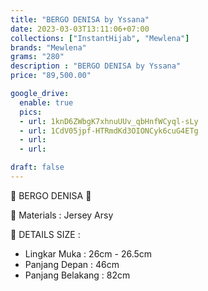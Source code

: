 ```yaml
---
title: "BERGO DENISA by Yssana"
date: 2023-03-03T13:11:06+07:00
collections: ["InstantHijab", "Mewlena"]
brands: "Mewlena"
grams: "280"
description : "BERGO DENISA by Yssana"
price: "89,500.00"

google_drive:
  enable: true
  pics:
  - url: 1knD6ZWbgK7xhnuUUv_qbHnfWCyql-sLy
  - url: 1CdV05jpf-HTRmdKd3OIONCyk6cuG4ETg
  - url: 
  - url: 

draft: false
---
```


🌸 BERGO DENISA 🌸

💎 Materials : Jersey Arsy

💎 DETAILS SIZE :
- Lingkar Muka : 26cm - 26.5cm
- Panjang Depan : 46cm
- Panjang Belakang : 82cm


